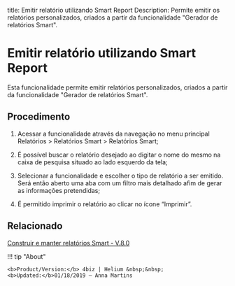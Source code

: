 title: Emitir relatório utilizando Smart Report
Description: Permite emitir os relatórios personalizados, criados a partir da funcionalidade "Gerador de relatórios Smart".
# Emitir relatório utilizando Smart Report

Esta funcionalidade permite emitir relatórios personalizados, criados a partir da funcionalidade "Gerador de relatórios Smart".

Procedimento
----------------

1.  Acessar a funcionalidade através da navegação no menu principal Relatórios
    \> Relatórios Smart \> Relatórios Smart;

2.  É possível buscar o relatório desejado ao digitar o nome do mesmo na caixa
    de pesquisa situado ao lado esquerdo da tela;

3.  Selecionar a funcionalidade e escolher o tipo de relatório a ser emitido.
    Será então aberto uma aba com um filtro mais detalhado afim de gerar as
    informações pretendidas;

4.  É permitido imprimir o relatório ao clicar no ícone “Imprimir”.


Relacionado
-------

[Construir e manter relatórios Smart - V.8.0](/pt-br/4biz-helium/additional-features/reports/create/smart-reports/configuration/build-maintain-smart-report.html)


!!! tip "About"

    <b>Product/Version:</b> 4biz | Helium &nbsp;&nbsp;
    <b>Updated:</b>01/18/2019 – Anna Martins
